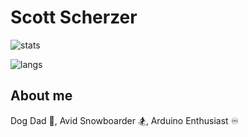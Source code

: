 # Scott Scherzer

![stats](https://github-readme-stats.vercel.app/api?username=slideescherz&count_private=true&show_icons=true&include_all_commits=true&theme=dark)

![langs](https://github-readme-stats.vercel.app/api/top-langs/?username=slideescherz&langs_count=10&hide=css&layout=compact&card_width=445&theme=dark)

## About me

Dog Dad :dog:, Avid Snowboarder :snowboarder:, Arduino Enthusiast :infinity:

<!---
SlideeScherz/SlideeScherz is a ✨ special ✨ repository because its `README.md` (this file) appears on your GitHub profile.
You can click the Preview link to take a look at your changes.
--->
